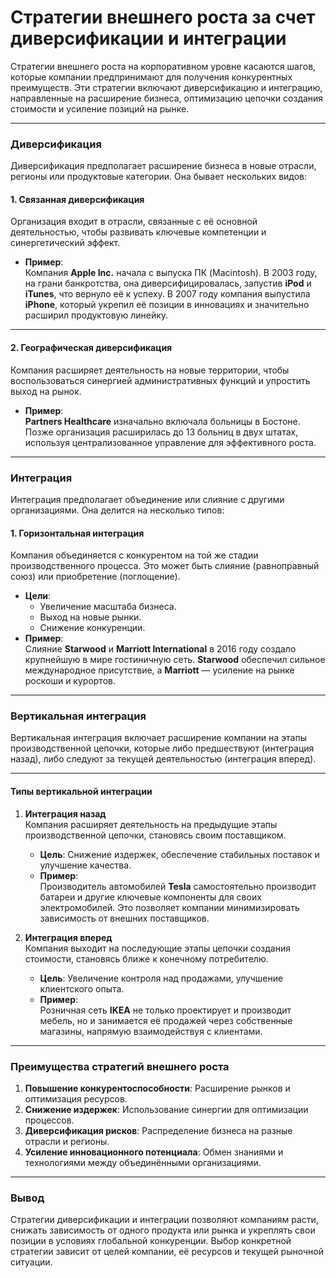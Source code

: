 # Стратегии внешнего роста за счет диверсификации и интеграции

Стратегии внешнего роста на корпоративном уровне касаются шагов, которые компании предпринимают для получения конкурентных преимуществ. Эти стратегии включают диверсификацию и интеграцию, направленные на расширение бизнеса, оптимизацию цепочки создания стоимости и усиление позиций на рынке.

---

### **Диверсификация**

Диверсификация предполагает расширение бизнеса в новые отрасли, регионы или продуктовые категории. Она бывает нескольких видов:

#### **1. Связанная диверсификация**

Организация входит в отрасли, связанные с её основной деятельностью, чтобы развивать ключевые компетенции и синергетический эффект.

- **Пример**:  
    Компания **Apple Inc.** начала с выпуска ПК (Macintosh). В 2003 году, на грани банкротства, она диверсифицировалась, запустив **iPod** и **iTunes**, что вернуло её к успеху. В 2007 году компания выпустила **iPhone**, который укрепил её позиции в инновациях и значительно расширил продуктовую линейку.

---

#### **2. Географическая диверсификация**

Компания расширяет деятельность на новые территории, чтобы воспользоваться синергией административных функций и упростить выход на рынок.

- **Пример**:  
    **Partners Healthcare** изначально включала больницы в Бостоне. Позже организация расширилась до 13 больниц в двух штатах, используя централизованное управление для эффективного роста.

---

### **Интеграция**

Интеграция предполагает объединение или слияние с другими организациями. Она делится на несколько типов:

#### **1. Горизонтальная интеграция**

Компания объединяется с конкурентом на той же стадии производственного процесса. Это может быть слияние (равноправный союз) или приобретение (поглощение).

- **Цели**:
    - Увеличение масштаба бизнеса.
    - Выход на новые рынки.
    - Снижение конкуренции.
- **Пример**:  
    Слияние **Starwood** и **Marriott International** в 2016 году создало крупнейшую в мире гостиничную сеть. **Starwood** обеспечил сильное международное присутствие, а **Marriott** — усиление на рынке роскоши и курортов.

---

### **Вертикальная интеграция**

Вертикальная интеграция  включает расширение компании на этапы производственной цепочки, которые либо предшествуют (интеграция назад), либо следуют за текущей деятельностью (интеграция вперед).

---

#### **Типы вертикальной интеграции**

1. **Интеграция назад**  
    Компания расширяет деятельность на предыдущие этапы производственной цепочки, становясь своим поставщиком.
    
    - **Цель**: Снижение издержек, обеспечение стабильных поставок и улучшение качества.
    - **Пример**:  
        Производитель автомобилей **Tesla** самостоятельно производит батареи и другие ключевые компоненты для своих электромобилей. Это позволяет компании минимизировать зависимость от внешних поставщиков.
2. **Интеграция вперед**  
    Компания выходит на последующие этапы цепочки создания стоимости, становясь ближе к конечному потребителю.
    
    - **Цель**: Увеличение контроля над продажами, улучшение клиентского опыта.
    - **Пример**:  
        Розничная сеть **IKEA** не только проектирует и производит мебель, но и занимается её продажей через собственные магазины, напрямую взаимодействуя с клиентами.

---


### **Преимущества стратегий внешнего роста**

1. **Повышение конкурентоспособности**: Расширение рынков и оптимизация ресурсов.
2. **Снижение издержек**: Использование синергии для оптимизации процессов.
3. **Диверсификация рисков**: Распределение бизнеса на разные отрасли и регионы.
4. **Усиление инновационного потенциала**: Обмен знаниями и технологиями между объединёнными организациями.

---

### **Вывод**

Стратегии диверсификации и интеграции позволяют компаниям расти, снижать зависимость от одного продукта или рынка и укреплять свои позиции в условиях глобальной конкуренции. Выбор конкретной стратегии зависит от целей компании, её ресурсов и текущей рыночной ситуации.